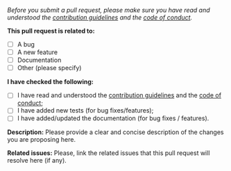_Before you submit a pull request, please make sure you have read and understood the [contribution guidelines](https://github.com/BloomLabsInc/genkit-plugins/blob/main/CONTRIBUTING.md) and the [code of conduct](https://github.com/BloomLabsInc/genkit-plugins/blob/main/CODE_OF_CONDUCT.md)._

**This pull request is related to:**

- [ ] A bug
- [ ] A new feature
- [ ] Documentation
- [ ] Other (please specify)

**I have checked the following:**

- [ ] I have read and understood the [contribution guidelines](https://github.com/BloomLabsInc/genkit-plugins/blob/main/CONTRIBUTING.md) and the [code of conduct](https://github.com/BloomLabsInc/genkit-plugins/blob/main/CODE_OF_CONDUCT.md);
- [ ] I have added new tests (for bug fixes/features);
- [ ] I have added/updated the documentation (for bug fixes / features).

**Description:**
Please provide a clear and concise description of the changes you are proposing here.

**Related issues:**
Please, link the related issues that this pull request will resolve here (if any).
